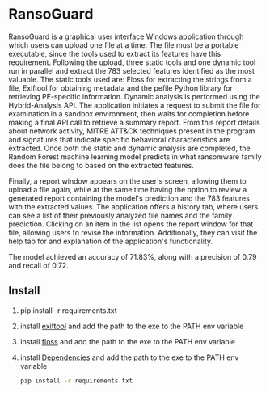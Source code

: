 # RansoGuard
RansoGuard is a graphical user interface Windows application through which users can upload one file at a time. The file must be a portable executable, since the tools used to extract its features have this requirement. Following the upload, three static tools and one dynamic tool run in parallel and extract the 783 selected features identified as the most valuable. The static tools used are: Floss for extracting the strings from a file, Exiftool for obtaining metadata and the pefile Python library for retrieving PE-specific information. Dynamic analysis is performed using the Hybrid-Analysis API. The application initiates a request to submit the file for examination in a sandbox environment, then waits for completion before making a final API call to retrieve a summary report. From this report details about network activity, MITRE ATT\&CK techniques present in the program and signatures that indicate specific behavioral characteristics are extracted. Once both the static and dynamic analysis are completed, the Random Forest machine learning model predicts in what ransomware family does the file belong to based on the extracted features.

Finally, a report window appears on the user's screen, allowing them to upload a file again, while at the same time having the option to review a generated report containing the model's prediction and the 783 features with the extracted values. The application offers a history tab, where users can see a list of their previously analyzed file names and the family prediction. Clicking on an item in the list opens the report window for that file, allowing users to revise the information. Additionally, they can visit the help tab for and explanation of the application's functionality.

The model achieved an accuracy of 71.83\%, along with a precision of 0.79 and recall of 0.72.

## Install
1) pip install -r requirements.txt
2) install [exiftool](https://exiftool.org/install.html) and add the path to the exe to the PATH env variable
3) install [floss](https://github.com/mandiant/flare-floss/tree/7b3a7cd2204bd5de62ca210d0100fbe89ebc0e38) and add the path to the exe to the PATH env variable
4) install [Dependencies](https://github.com/lucasg/Dependencies) and add the path to the exe to the PATH env variable



   ```bash
   pip install -r requirements.txt
